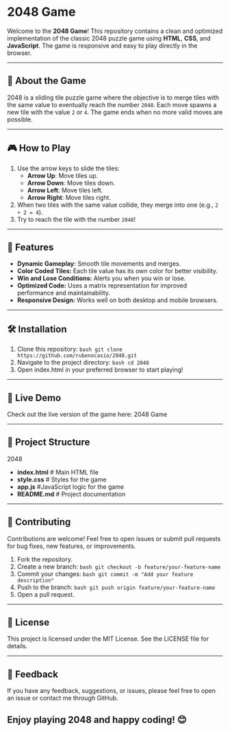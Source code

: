 # 2048 Game
Welcome to the **2048 Game**!
This repository contains a clean and optimized implementation of the classic 2048 puzzle game using **HTML**, **CSS**, and **JavaScript**. The game is responsive and easy to play directly in the browser.

---

## 🧩 About the Game
2048 is a sliding tile puzzle game where the objective is to merge tiles with the same value to eventually reach the number `2048`. Each move spawns a new tile with the value `2` or `4`. The game ends when no more valid moves are possible.

---

## 🎮 How to Play
1. Use the arrow keys to slide the tiles:
   - **Arrow Up**: Move tiles up.
   - **Arrow Down**: Move tiles down.
   - **Arrow Left**: Move tiles left.
   - **Arrow Right**: Move tiles right.
2. When two tiles with the same value collide, they merge into one (e.g., `2 + 2 = 4`).
3. Try to reach the tile with the number `2048`!

---

## 🚀 Features
- **Dynamic Gameplay:** Smooth tile movements and merges.
- **Color Coded Tiles:** Each tile value has its own color for better visibility.
- **Win and Lose Conditions:** Alerts you when you win or lose.
- **Optimized Code:** Uses a matrix representation for improved performance and maintainability.
- **Responsive Design:** Works well on both desktop and mobile browsers.

---

## 🛠️ Installation
1. Clone this repository:
   ```bash git clone https://github.com/rubenocasio/2048.git```
2. Navigate to the project directory:
    ```bash cd 2048```
3. Open index.html in your preferred browser to start playing!

---

## 🌟 Live Demo
Check out the live version of the game here: 2048 Game

---

## 📂 Project Structure
2048
- **index.html**         # Main HTML file
- **style.css**          # Styles for the game
- **app.js**             #JavaScript logic for the game
- **README.md**          # Project documentation

---

## 🤝 Contributing
Contributions are welcome! Feel free to open issues or submit pull requests for bug fixes, new features, or improvements.

1. Fork the repository.
2. Create a new branch:
    ```bash git checkout -b feature/your-feature-name```
3. Commit your changes:
   ```bash git commit -m "Add your feature description"```
4. Push to the branch:
   ```bash git push origin feature/your-feature-name```
5. Open a pull request.

---

## 📜 License
This project is licensed under the MIT License. See the LICENSE file for details.

---

## 💬 Feedback
If you have any feedback, suggestions, or issues, please feel free to open an issue or contact me through GitHub.

## Enjoy playing 2048 and happy coding! 😊
